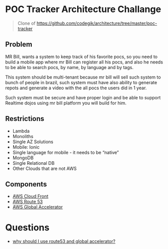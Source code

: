 # POC Tracker Architecture Challange 

> Clone of https://github.com/codegik/architecture/tree/master/poc-tracker

## Problem

MR Bill, wants a system to keep track of his favorite pocs, so you need to build a mobile app where mr Bill can register all his pocs, and also he needs to be able to search pocs, by name, by language and by tags. 

This system should be multi-tenant because mr bill will sell such system to bunch of people in brazil, such system must have also ability to generate repots and generate a video with the all pocs the users did in 1 year. 

Such system must be secure and have proper login and be able to support Realtime dojos using mr bill platform you will build for him.

## Restrictions
- Lambda
- Monoliths
- Single AZ Solutions
- Mobile: Ionic
- Single language for mobile - it needs to be “native”
- MongoDB
- Single Relational DB
- Other Clouds that are not AWS

## Components

- [AWS Cloud Front](CloudFront.md)
- [AWS Route 53](Route53.md)
- [AWS Global Accelerator](GlobalAccelerator.md)

# Questions

- [why should I use route53 and global accelerator?](Route53AndGlobalAccelerator.md)